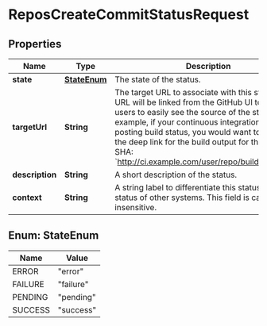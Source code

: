 

# ReposCreateCommitStatusRequest


## Properties

| Name | Type | Description | Notes |
|------------ | ------------- | ------------- | -------------|
|**state** | [**StateEnum**](#StateEnum) | The state of the status. |  |
|**targetUrl** | **String** | The target URL to associate with this status. This URL will be linked from the GitHub UI to allow users to easily see the source of the status.   For example, if your continuous integration system is posting build status, you would want to provide the deep link for the build output for this specific SHA:   &#x60;http://ci.example.com/user/repo/build/sha&#x60; |  [optional] |
|**description** | **String** | A short description of the status. |  [optional] |
|**context** | **String** | A string label to differentiate this status from the status of other systems. This field is case-insensitive. |  [optional] |



## Enum: StateEnum

| Name | Value |
|---- | -----|
| ERROR | &quot;error&quot; |
| FAILURE | &quot;failure&quot; |
| PENDING | &quot;pending&quot; |
| SUCCESS | &quot;success&quot; |



